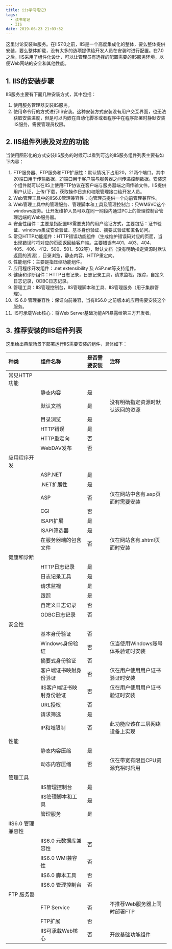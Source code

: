 ```yaml
---
title: iis学习笔记3
tags:
  - 读书笔记
  - IIS
date: 2019-06-23 21:03:32
---
```


这里讨论安装iis服务。在IIS7.0之前，IIS是一个高度集成化的整体，要么整体提供安装，要么整体卸载，没有太多的选项提供给开发人员在安装时进行配置。在7.0之后，IIS采用了组件化设计，可以让管理员有选择的配置需要的IIS服务环境，以便Web网站的安全和其他性能。

<!--more-->

## 1. IIS的安装步骤

IIS服务主要有下面几种安装方式，其中包括：

1. 使用服务管理器安装IIS服务。
2. 使用命令行的方式进行IIS安装。这种安装方式安装没有用户交互界面，也无法获取安装进度，但是可以内嵌在自动化脚本或者程序中在程序部署时静默安装IIS服务，需要管理员权限。

## 2. IIS组件列表及对应的功能

当使用图形化的方式安装IIS服务的时候可以看到可选的IIS服务组件列表主要有如下内容：

1. FTP服务器、FTP服务和FTP扩展性：默认情况下占用20，21两个端口。其中20端口用于传输数据，21端口用于客户端与服务器之间传递控制数据。安装这个组件就可以在IIS上使用FTP协议在客户端与服务器端之间传输文件。IIS提供用户认证，上传/下载，获取操作日志和权限管理接口给开发人员。
2. Web管理工具中的IIS6.0管理兼容性：向管理员提供一个向前管理兼容性。
3. Web管理工具中的管理服务、管理脚本和工具及管理控制台：只WMSVC这个windows服务。让开发维护人员可以在同一网段内通过PC上的管理控制台管理远端的Web服务器。
4. 安全性组件：主要是指配置IIS需要支持的用户验证方式，主要包括：证书验证、windows集成安全验证、基本身份验证、摘要式验证和匿名访问。
5. 常见HTTP功能组件：HTTP错误功能组件（生成维护错误码对应的页面，当出现错误时将对应的页面返回给客户端。主要错误有401、403、404、405、406、412、500、501、502等），默认文档（没有明确指定资源时默认返回的资源），目录浏览，静态内容，HTTP重定向。
6. 性能组件：主要是指压缩功能组件。
7. 应用程序开发组件：.net extensibility 及 ASP.net等支持组件。
8. 健康和诊断组件：HTTP日志记录，日志记录工具，请求监视，跟踪，自定义日志记录，ODBC日志记录。
9. 管理工具：IIS管理控制台，IIS管理脚本和工具、IIS管理服务（用于集群管理）。
10. IIS 6.0 管理兼容性：保证向前兼容，当有IIS6.0 之前版本的应用需要安装这个服务。
11. IIS可承载Web核心：将Web Server基础功能API暴露给第三方开发者。

## 3. 推荐安装的IIS组件列表

这里给出典型场景下部署运行IIS需要安装的组件，具体如下：

| 种类 | 组件名称 | 是否需要安装 | 注释 |
| :- | :- | :- | :- |
| 常见HTTP功能 | | | |
| | 静态内容 | 是 | |
| | 默认文档 | 是 | 没有明确指定资源时默认返回的资源 |
| | 目录浏览 | 是 | |
| | HTTP错误 | 是 | |
| | HTTP重定向 | 否 | |
| | WebDAV发布 | 否 | |
| 应用程序开发 | | | |
| | ASP.NET | 是 | |
| | .NET扩展性 | 是 | |
| | ASP | 否 | 仅在网站中含有.asp页面时需要安装 |
| | CGI | 否 | |
| | ISAPI扩展 | 是 | |
| | ISAPI筛选器 | 是 | |
| | 在服务器端的包含文件 | 否 | 仅在网站含有.shtml页面时安装 |
| 健康和诊断 | | | |
| | HTTP日志记录 | 是 | |
| | 日志记录工具 | 是 | |
| | 请求监视 | 是 | |
| | 跟踪 | 是 | |
| | 自定义日志记录 | 否 | |
| | ODBC日志记录 | 否 | |
| 安全性 | | | |
| | 基本身份验证 | 否 | |
| | Windows身份验证 | 否 | 仅当使用Windows账号体系验证时安装 |
| | 摘要式身份验证 | 否 | |
| | 客户端证书映射身份验证 | 否 | 仅在用户使用用户证书验证时安装 |
| | IIS客户端证书映射身份验证 | 否 | 仅在用户使用用户证书验证时安装 |
| | URL授权 | 否 | |
| | 请求筛选 | 是 | |
| | IP和域限制 | 否 | 此功能应该在三层网络设备上实现 |
| 性能 | | | |
| | 静态内容压缩 | 是 | |
| | 动态内容压缩 | 否 | 仅在带宽有限且CPU资源充裕时启用 |
| 管理工具 | | | |
| | IIS管理控制台 | 是 | |
| | IIS管理脚本和工具 | 是 | |
| | 管理服务 | 是 | |
| IIS6.0 管理兼容性 | | | |
| | IIS6.0 元数据库兼容性 | 否 | |
| | IIS6.0 WMI兼容性 | 否 | |
| | IIS6.0 脚本工具 | 否 | |
| | IIS6.0 管理控制台 | 否 | |
| FTP 服务器 | | | |
| | FTP Service | 否 | 不推荐Web服务器上同时部署FTP |
| | FTP扩展 | 否 | |
| | IIS可承载Web核心 | 否 | 开放基础功能组件 |
